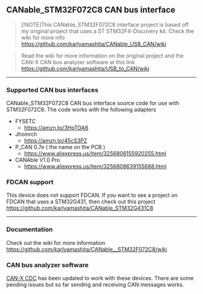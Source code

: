 ## CANable_STM32F072C8 CAN bus interface
> [!NOTE]This CANable_STM32F072C8 interface project is based off my original project that uses a ST STM32F4-Discovery kit. Check the wiki for more info https://github.com/karlyamashita/CANable_USB_CAN/wiki

> Read the wiki for more information on the original project and the CAN-X CAN bus analyzer software at this link https://github.com/karlyamashita/USB_to_CAN/wiki

---
### Supported CAN bus interfaces
CANable_STM32F072C8 CAN bus interface source code for use with STM32F072C8. The code works with the following adapters

* FYSETC
    * https://amzn.to/3HpTOA6
* Jhoinrch
    * https://amzn.to/45cS3PZ
* P_CAN 0.7e ( the name on the PCB )
    * https://www.aliexpress.us/item/3256806155920255.html 
* CANAble V1.0 Pro
    * https://www.aliexpress.us/item/3256808639155688.html

### FDCAN support
This device does not support FDCAN. If you want to see a project on FDCAN that uses a STM32G431, then check out this project https://github.com/karlyamashita/CANable_STM32G431C8

---
### Documentation
Check out the wiki for more information https://github.com/karlyamashita/CANable__STM32F072C8/wiki

### CAN bus analyzer software
[CAN-X CDC](https://github.com/karlyamashita/CAN-X) has been updated to work with these devices. There are some pending issues but so far sending and receiving CAN messages works.
